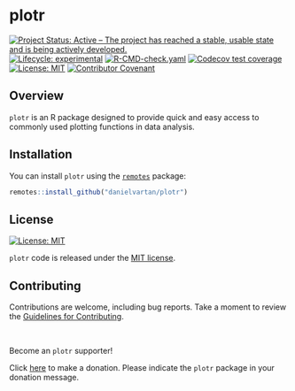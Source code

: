 # plotr

<!-- quarto render -->

<!-- badges: start -->
[![Project Status: Active – The project has reached a stable, usable
state and is being actively
developed.](https://www.repostatus.org/badges/latest/active.svg)](https://www.repostatus.org/#active)
[![Lifecycle:
experimental](https://img.shields.io/badge/lifecycle-experimental-orange.svg)](https://lifecycle.r-lib.org/articles/stages.html#experimental)
[![R-CMD-check.yaml](https://github.com/danielvartan/plotr/actions/workflows/check-standard.yaml/badge.svg)](https://github.com/danielvartan/plotr/actions/workflows/check-standard.yaml)
[![Codecov test
coverage](https://codecov.io/gh/danielvartan/plotr/branch/main/graph/badge.svg)](https://app.codecov.io/gh/danielvartan/plotr?branch=main)
[![License:
MIT](https://img.shields.io/badge/license-MIT-green)](https://choosealicense.com/licenses/mit/)
[![Contributor
Covenant](https://img.shields.io/badge/Contributor%20Covenant-2.1-4baaaa.svg)](CODE_OF_CONDUCT.md)
<!-- badges: end -->

## Overview

`plotr` is an R package designed to provide quick and easy access to
commonly used plotting functions in data analysis.

## Installation

You can install `plotr` using the
[`remotes`](https://github.com/r-lib/remotes) package:

``` r
remotes::install_github("danielvartan/plotr")
```

## License

[![License:
MIT](https://img.shields.io/badge/license-MIT-green)](https://opensource.org/license/mit)

`plotr` code is released under the [MIT
license](https://opensource.org/license/mit).

## Contributing

Contributions are welcome, including bug reports. Take a moment to
review the [Guidelines for
Contributing](https://danielvartan.github.io/plotr/CONTRIBUTING.html).

<br>

Become an `plotr` supporter!

Click [here](https://github.com/sponsors/danielvartan) to make a
donation. Please indicate the `plotr` package in your donation message.
